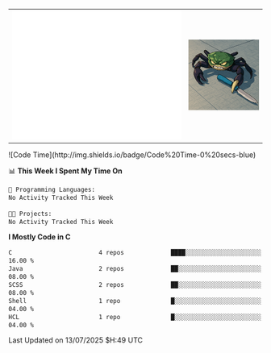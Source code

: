 <table cellspacing="0" cellpadding="0">
    <tr>
        <td class="metrics">
            <picture>
                <img src="./github-metrics.svg"/>
            </picture>
        </td>
        <td class="image">
            <picture>
                <img src="./crap.png" width="400">
            </picture>
        </td>
    </tr>
</table>
<!--START_SECTION:waka-->
![Code Time](http://img.shields.io/badge/Code%20Time-0%20secs-blue)

📊 **This Week I Spent My Time On** 

```text
💬 Programming Languages: 
No Activity Tracked This Week

🐱‍💻 Projects: 
No Activity Tracked This Week
```

**I Mostly Code in C** 

```text
C                        4 repos             ████░░░░░░░░░░░░░░░░░░░░░   16.00 % 
Java                     2 repos             ██░░░░░░░░░░░░░░░░░░░░░░░   08.00 % 
SCSS                     2 repos             ██░░░░░░░░░░░░░░░░░░░░░░░   08.00 % 
Shell                    1 repo              █░░░░░░░░░░░░░░░░░░░░░░░░   04.00 % 
HCL                      1 repo              █░░░░░░░░░░░░░░░░░░░░░░░░   04.00 % 
```




 Last Updated on 13/07/2025 $H:49 UTC
<!--END_SECTION:waka-->
